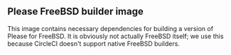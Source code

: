 Please FreeBSD builder image
----------------------------

This image contains necessary dependencies for building
a version of Please for FreeBSD. It is obviously not
actually FreeBSD itself; we use this because CircleCI
doesn't support native FreeBSD builders.
